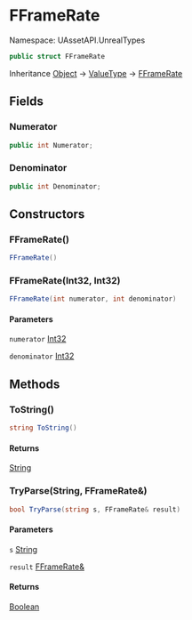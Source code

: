 # FFrameRate

Namespace: UAssetAPI.UnrealTypes

```csharp
public struct FFrameRate
```

Inheritance [Object](https://docs.microsoft.com/en-us/dotnet/api/system.object) → [ValueType](https://docs.microsoft.com/en-us/dotnet/api/system.valuetype) → [FFrameRate](./uassetapi.unrealtypes.fframerate.md)

## Fields

### **Numerator**

```csharp
public int Numerator;
```

### **Denominator**

```csharp
public int Denominator;
```

## Constructors

### **FFrameRate()**

```csharp
FFrameRate()
```

### **FFrameRate(Int32, Int32)**

```csharp
FFrameRate(int numerator, int denominator)
```

#### Parameters

`numerator` [Int32](https://docs.microsoft.com/en-us/dotnet/api/system.int32)<br>

`denominator` [Int32](https://docs.microsoft.com/en-us/dotnet/api/system.int32)<br>

## Methods

### **ToString()**

```csharp
string ToString()
```

#### Returns

[String](https://docs.microsoft.com/en-us/dotnet/api/system.string)<br>

### **TryParse(String, FFrameRate&)**

```csharp
bool TryParse(string s, FFrameRate& result)
```

#### Parameters

`s` [String](https://docs.microsoft.com/en-us/dotnet/api/system.string)<br>

`result` [FFrameRate&](./uassetapi.unrealtypes.fframerate&.md)<br>

#### Returns

[Boolean](https://docs.microsoft.com/en-us/dotnet/api/system.boolean)<br>
